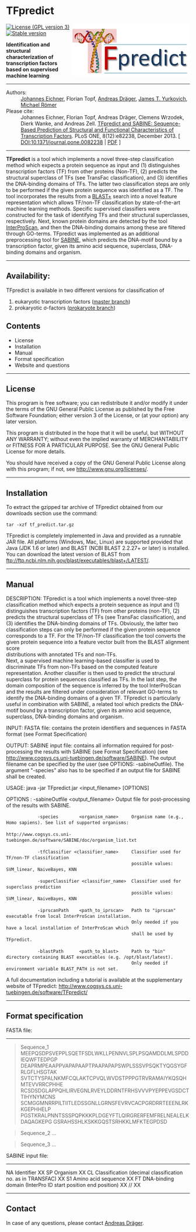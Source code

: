 TFpredict
=========
<img align="right" src="https://github.com/draeger-lab/TFpredict/blob/master/doc/tfpredict_logo.png" title="TFpredict"/> 

[![License (GPL version 3)](https://img.shields.io/badge/license-GPLv3.0-blue.svg?style=flat-square)](http://opensource.org/licenses/GPL-3.0)
[![Stable version](https://img.shields.io/badge/Stable_version-1.3-brightgreen.svg)](http://shields.io)

**Identification and structural characterization of transcription factors based on supervised machine learning**
  ___________________________________________________________________________________________________________

<dl>
  <dt>Authors:</dt>
  <dd>
    <a href="http://www.cogsys.cs.uni-tuebingen.de/mitarb/eichner/">Johannes Eichner</a>,
    Florian Topf,
    <a href="http://draeger-lab.org">Andreas Dräger</a>,
    <a href="http://sbrg.ucsd.edu/researchers/yurkovich/">James T. Yurkovich</a>,
    <a href="http://www.cogsys.cs.uni-tuebingen.de/mitarb/roemer/">Michael Römer</a>
  </dd>
  <dt>Please cite:</dt>
  <dd>Johannes Eichner, Florian Topf, Andreas Dräger, Clemens Wrzodek, Dierk Wanke, and Andreas Zell. <a href="http://dx.doi.org/10.1371%2Fjournal.pone.0082238">TFpredict and SABINE: Sequence-Based Prediction of Structural and Functional Characteristics of Transcription Factors</a>. PLoS ONE, 8(12):e82238, December 2013.
  [ <a href="http://dx.doi.org/10.1371/journal.pone.0082238">DOI:10.1371/journal.pone.0082238</a> | <a href="http://www.plosone.org/article/fetchObject.action?uri=info%3Adoi%2F10.1371%2Fjournal.pone.0082238&representation=PDF">PDF</a> ]  
  </dd>
</dl>

  ___________________________________________________________________________________________________________

**TFpredict** is a tool which implements a novel three-step classification method which expects a protein sequence as input and (1) distinguishes transcription factors (TF) from other proteins (Non-TF), (2) predicts the structural superclass of TFs (see TransFac classification), and (3) identifies the DNA-binding domains of TFs. The latter two classification steps are only to be performed if the given protein sequence was identified as a TF. The tool incorporates the results from a [BLAST+](http://blast.ncbi.nlm.nih.gov/Blast.cgi?CMD=Web&PAGE_TYPE=BlastDocs&DOC_TYPE=Download) search into a novel feature representation which allows TF/non-TF classification by state-of-the-art machine learning methods. Specific supervised classifiers were constructed for the task of identifying TFs and their structural superclasses, respectively. Next, known protein domains are detected by the tool [InterProScan](http://www.ebi.ac.uk/Tools/pfa/iprscan/), and then the DNA-binding domains among these are filtered through GO-terms. TFpredict was implemented as an additional preprocessing tool for [SABINE](http://www.cogsys.cs.uni-tuebingen.de/software/SABINE), which predicts the DNA-motif bound by a transcription factor, given its amino acid sequence, superclass, DNA-binding domains and organism.
  ___________________________________________________________________________________________________________
  
## Availability:
TFpredict is available in two different versions for classification of
1. eukaryotic transcription factors ([master branch](https://github.com/draeger-lab/TFpredict/tree/master))
2. prokaryotic σ-factors ([prokaryote branch](https://github.com/draeger-lab/TFpredict/tree/prokaryote))

  Contents
  --------
  - License
  - Installation
  - Manual
  - Format specification
  - Website and questions
  ___________________________________________________________________________________________________________  

  License
  -------

  This program is free software; you can redistribute it and/or modify
  it under the terms of the GNU General Public License as published by
  the Free Software Foundation; either version 3 of the License, or (at
  your option) any later version.

  This program is distributed in the hope that it will be useful, but
  WITHOUT ANY WARRANTY; without even the implied warranty of
  MERCHANTABILITY or FITNESS FOR A PARTICULAR PURPOSE. See the GNU
  General Public License for more details.

  You should have received a copy of the GNU General Public License
  along with this program; if not, see <http://www.gnu.org/licenses/>.

  ___________________________________________________________________________________________________________

  Installation
  ------------

  To extract the gzipped tar archive of TFpredict obtained from our downloads section use the command:

    tar -xzf tf_predict.tar.gz

  TFpredict is completely implemented in Java and provided as a runnable JAR file. All platforms (Windows, Mac, Linux) 
  are supported provided that Java (JDK 1.6 or later) and BLAST (NCBI BLAST 2.2.27+ or later) is installed. 
  You can download the latest version of BLAST from ftp://ftp.ncbi.nlm.nih.gov/blast/executables/blast+/LATEST/. 

  _____________________________________________________________________________________________________________


  Manual
  ------

  DESCRIPTION:  TFpredict is a tool which implements a novel three-step classification method which expects 
  		a protein sequence as input and 
		(1) distinguishes transcription factors (TF) from other proteins (non-TF), 
		(2) predicts the structural superclass of TFs (see TransFac classification), and 
		(3) identifies the DNA-binding domains of TFs. 
		Obviously, the latter two classification steps can only be performed if the given 
		protein sequence corresponds to a TF. For the TF/non-TF classification the tool 
		converts the given protein sequence into a feature vector built from the BLAST alignment score  
		distributions with annotated TFs and non-TFs.		 
		Next, a supervised machine learning-based classifier is used to discriminate 
		TFs from non-TFs based on the computed feature representation. Another classifier is 
		then used to predict the structural superclass for protein sequences classified as TFs. 
		In the last step, the domain composition of the sequence is inferred by the tool InterProScan 
		and the results are filtered under consideration of relevant GO-terms to identify the 
		DNA-binding domains of a given TF. 
		TFpredict is particularly useful in combination with SABINE, a related tool which predicts the 
		DNA-motif bound by a transcription factor, given its amino acid sequence, superclass, 
		DNA-binding domains and organism. 

  INPUT:  	FASTA file: 
  		contains the protein identifiers and sequences in FASTA format  (see Format Specification)
  		
  OUTPUT:	SABINE input file:
  	  	contains all information required for post-processing the results with SABINE (see Format Specification)
		(see http://www.cogsys.cs.uni-tuebingen.de/software/SABINE).
		The output filename can be specified by the user (see OPTIONS: -sabineOutfile).
		The argument "-species" also has to be specified if an output file for SABINE
		shall be created.
  
  USAGE:	java -jar TFpredict.jar <input_filename> [OPTIONS]

  OPTIONS : 	-sabineOutfile  <output_filename>	Output file for post-processing of the results with SABINE.

            	-species        <organism_name>		Organism name (e.g., Homo sapiens). See list of supported organisms:
													http://www.cogsys.cs.uni-tuebingen.de/software/SABINE/doc/organism_list.txt

				-tfClassifier <classifier_name>     Classifier used for TF/non-TF classification
													possible values: SVM_linear, NaiveBayes, KNN
				
				-superClassifier <classifier_name>  Classifier used for superclass prediction
													possible values: SVM_linear, NaiveBayes, KNN

            	-iprscanPath    <path_to_iprscan>   Path to "iprscan" executable from local InterProScan installation.
													Only needed if you have a local installation of InterProScan which 
													shall be used by TFpredict.
				
				-blastPath      <path_to_blast>     Path to "bin" directory containing BLAST executables (e.g. /opt/blast/latest). 
													Only needed if environment variable BLAST_PATH is not set. 
													

  A full documentation including a tutorial is available at the supplementary website of TFpredict:
  http://www.cogsys.cs.uni-tuebingen.de/software/TFpredict/ 

  ___________________________________________________________________________________________________________

  Format specification
  --------------------


  FASTA file:
  __________________________________________________________________________________________
  >Sequence_1
  MEEPQSDPSVEPPLSQETFSDLWKLLPENNVLSPLPSQAMDDLMLSPDDIEQWFTEDPGP
  DEAPRMPEAAPPVAPAPAAPTPAAPAPAPSWPLSSSVPSQKTYQGSYGFRLGFLHSGTAK
  SVTCTYSPALNKMFCQLAKTCPVQLWVDSTPPPGTRVRAMAIYKQSQHMTEVVRRCPHHE
  RCSDSDGLAPPQHLIRVEGNLRVEYLDDRNTFRHSVVVPYEPPEVGSDCTTIHYNYMCNS
  SCMGGMNRRPILTIITLEDSSGNLLGRNSFEVRVCACPGRDRRTEEENLRKKGEPHHELP
  PGSTKRALPNNTSSSPQPKKKPLDGEYFTLQIRGRERFEMFRELNEALELKDAQAGKEPG
  GSRAHSSHLKSKKGQSTSRHKKLMFKTEGPDSD

  >Sequence_2
  ...

  >Sequence_3
  ...

  SABINE input file:
  __________________________________________________________________________________________
  NA  Identifier
  XX
  SP  Organism
  XX
  CL  Classification (decimal classification no. as in TRANSFAC)
  XX
  S1  Amino acid sequence
  XX
  FT  DNA-binding domain (InterPro ID   start position   end position)
  XX
  //
  XX

  _____________________________________________________________________________________________________________

  Contact
  ---------------------

  In case of any questions, please contact <a href="mailto:andreas.draeger@uni-tuebingen.de?subject=TFpredict">Andreas Dräger</a>.
